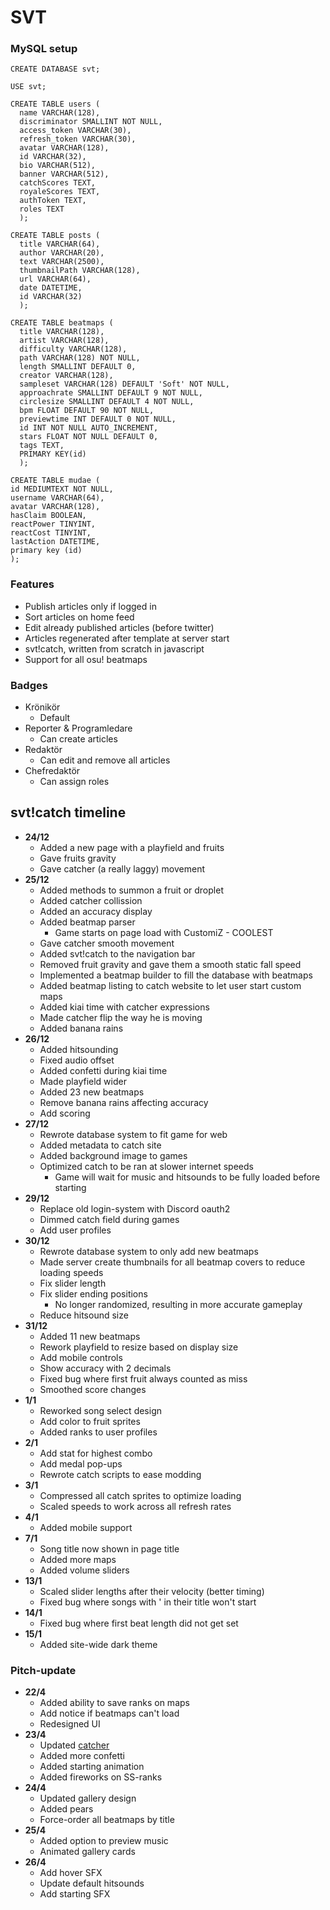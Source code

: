 # SVT

### MySQL setup

```
CREATE DATABASE svt;

USE svt;

CREATE TABLE users (
  name VARCHAR(128), 
  discriminator SMALLINT NOT NULL, 
  access_token VARCHAR(30), 
  refresh_token VARCHAR(30), 
  avatar VARCHAR(128), 
  id VARCHAR(32), 
  bio VARCHAR(512),
  banner VARCHAR(512), 
  catchScores TEXT, 
  royaleScores TEXT, 
  authToken TEXT, 
  roles TEXT
  );

CREATE TABLE posts (
  title VARCHAR(64), 
  author VARCHAR(20), 
  text VARCHAR(2500), 
  thumbnailPath VARCHAR(128), 
  url VARCHAR(64), 
  date DATETIME, 
  id VARCHAR(32)
  );

CREATE TABLE beatmaps (
  title VARCHAR(128), 
  artist VARCHAR(128), 
  difficulty VARCHAR(128), 
  path VARCHAR(128) NOT NULL, 
  length SMALLINT DEFAULT 0, 
  creator VARCHAR(128), 
  sampleset VARCHAR(128) DEFAULT 'Soft' NOT NULL, 
  approachrate SMALLINT DEFAULT 9 NOT NULL,
  circlesize SMALLINT DEFAULT 4 NOT NULL,
  bpm FLOAT DEFAULT 90 NOT NULL,
  previewtime INT DEFAULT 0 NOT NULL,
  id INT NOT NULL AUTO_INCREMENT,
  stars FLOAT NOT NULL DEFAULT 0,
  tags TEXT,
  PRIMARY KEY(id)
  );

CREATE TABLE mudae (
id MEDIUMTEXT NOT NULL,
username VARCHAR(64), 
avatar VARCHAR(128), 
hasClaim BOOLEAN, 
reactPower TINYINT, 
reactCost TINYINT, 
lastAction DATETIME, 
primary key (id)
);
```

### Features

- Publish articles only if logged in
- Sort articles on home feed
- Edit already published articles (before twitter)
- Articles regenerated after template at server start
- svt!catch, written from scratch in javascript
- Support for all osu! beatmaps

### Badges

- Krönikör
  - Default
- Reporter & Programledare
  - Can create articles
- Redaktör
  - Can edit and remove all articles
- Chefredaktör 
  - Can assign roles

    

    

## svt!catch timeline

- **24/12**
  - Added a new page with a playfield and fruits
  - Gave fruits gravity
  - Gave catcher (a really laggy) movement
- **25/12**
  - Added methods to summon a fruit or droplet
  - Added catcher collission
  - Added an accuracy display
  - Added beatmap parser
    - Game starts on page load with CustomiZ - COOLEST
  - Gave catcher smooth movement
  - Added svt!catch to the navigation bar
  - Removed fruit gravity and gave them a smooth static fall speed
  - Implemented a beatmap builder to fill the database with beatmaps
  - Added beatmap listing to catch website to let user start custom maps
  - Added kiai time with catcher expressions
  - Made catcher flip the way he is moving
  - Added banana rains
- **26/12**
  - Added hitsounding
  - Fixed audio offset
  - Added confetti during kiai time
  - Made playfield wider
  - Added 23 new beatmaps
  - Remove banana rains affecting accuracy
  - Add scoring
- **27/12**
  - Rewrote database system to fit game for web
  - Added metadata to catch site
  - Added background image to games
  - Optimized catch to be ran at slower internet speeds
    - Game will wait for music and hitsounds to be fully loaded before starting
- **29/12**
  - Replace old login-system with Discord oauth2
  - Dimmed catch field during games
  - Add user profiles
- **30/12**
  - Rewrote database system to only add new beatmaps
  - Made server create thumbnails for all beatmap covers to reduce loading speeds
  - Fix slider length
  - Fix slider ending positions
    - No longer randomized, resulting in more accurate gameplay
  - Reduce hitsound size
- **31/12**
  - Added 11 new beatmaps
  - Rework playfield to resize based on display size
  - Add mobile controls
  - Show accuracy with 2 decimals
  - Fixed bug where first fruit always counted as miss
  - Smoothed score changes 
- **1/1**
  - Reworked song select design
  - Add color to fruit sprites
  - Added ranks to user profiles
- **2/1**
  - Add stat for highest combo
  - Add medal pop-ups
  - Rewrote catch scripts to ease modding
- **3/1**
  - Compressed all catch sprites to optimize loading
  - Scaled speeds to work across all refresh rates
- **4/1**
  - Added mobile support
- **7/1**
  - Song title now shown in page title
  - Added more maps
  - Added volume sliders 
- **13/1**
  - Scaled slider lengths after their velocity (better timing)
  - Fixed bug where songs with ' in their title won't start
- **14/1**
  - Fixed bug where first beat length did not get set
- **15/1**
  - Added site-wide dark theme
### Pitch-update
- **22/4**
  - Added ability to save ranks on maps
  - Add notice if beatmaps can't load
  - Redesigned UI
- **23/4**
  - Updated [catcher](https://i.imgur.com/iwzwSxg.png) 
  - Added more confetti
  - Added starting animation
  - Added fireworks on SS-ranks
- **24/4**
  - Updated gallery design
  - Added pears 
  - Force-order all beatmaps by title
- **25/4**
  - Added option to preview music
  - Animated gallery cards
- **26/4**
  - Add hover SFX
  - Update default hitsounds
  - Add starting SFX